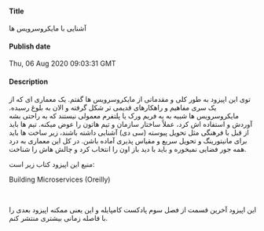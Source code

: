 #### Title
آشنایی با مایکروسرویس ها
#### Publish date
Thu, 06 Aug 2020 09:03:31 GMT
#### Description
<p>توی این اپیزود به طور کلی و مقدماتی از مایکروسرویس ها گفتم. یک معماری ای که از یک سری مفاهیم و راهکارهای قدیمی تر شکل گرفته و الان به بلوغ رسیده. مایکروسرویس ها شبیه به یه فریم ورک یا پلتفرم معمولی نیستند که به راحتی بشه آوردش و استفاده اش کرد، عملاً ساختار سازمان و تیم هاتون را عوض میکنه. تیم ها باید از قبل با فرهنگی مثل تحویل پیوسته (سی دی) آشنایی داشته باشند، زیر ساخت ها باید برای مانیتورینگ و تحویل سریع و مقیاس پذیری آماده باشن. در کل این معماری به درد همه جور فضایی نمیخوره و باید با دید باز اون را انتخاب کرد و چالش هاش را شناخت.</p>
<p>منبع این اپیزود کتاب زیر است:&nbsp;</p>
<p>Building Microservices (Oreilly)</p>
<p><br></p>
<p>این اپیزود آخرین قسمت از فصل سوم پادکست کامپایله و این یعنی ممکنه اپیزود بعدی را با فاصله زمانی بیشتری منتشر کنم.</p>

